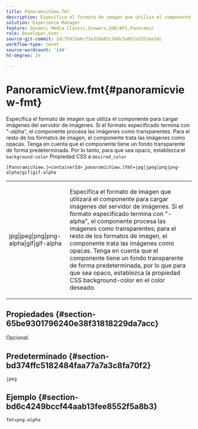 ```yaml
---
title: PanoramicView.fmt
description: Especifica el formato de imagen que utiliza el componente para cargar imágenes del servidor de imágenes.
solution: Experience Manager
feature: Dynamic Media Classic,Viewers,SDK/API,Panoramic
role: Developer,User
source-git-commit: 2dc7b92da6c73a328a82c50dc5a052a3351ee2dc
workflow-type: tm+mt
source-wordcount: '144'
ht-degree: 2%

---
```


# PanoramicView.fmt{#panoramicview-fmt}

Especifica el formato de imagen que utiliza el componente para cargar imágenes del servidor de imágenes. Si el formato especificado termina con &quot;-alpha&quot;, el componente procesa las imágenes como transparentes. Para el resto de los formatos de imagen, el componente trata las imágenes como opacas. Tenga en cuenta que el componente tiene un fondo transparente de forma predeterminada. Por lo tanto, para que sea opaco, establezca el `background-color` Propiedad CSS a `desired_color`

`[PanoramicView.|<containerId>_panoramicView.]fmt=jpg|jpeg|png|png-alpha|gif|gif-alpha`

<table id="table_AE7AAFA9B4374E31B51D06511EB96401"> 
 <tbody> 
  <tr> 
   <td colname="col1"> <p> <span class="codeph"> jpg|jpeg|png|png-alpha|gif|gif-alpha </span> </p> </td> 
   <td colname="col2"> <p> Especifica el formato de imagen que utilizará el componente para cargar imágenes del servidor de imágenes. Si el formato especificado termina con "-alpha", el componente procesa las imágenes como transparentes; para el resto de los formatos de imagen, el componente trata las imágenes como opacas. Tenga en cuenta que el componente tiene un fondo transparente de forma predeterminada, por lo que para que sea opaco, establezca la propiedad CSS background-color en el color deseado. </p> </td> 
  </tr> 
 </tbody> 
</table>

## Propiedades {#section-65be9301796240e38f31818229da7acc}

Opcional.

## Predeterminado {#section-bd374ffc5182484faa77a7a3c8fa70f2}

`jpeg`

## Ejemplo {#section-bd6c4249bccf44aab13fee8552f5a8b3}

`fmt=png-alpha`
